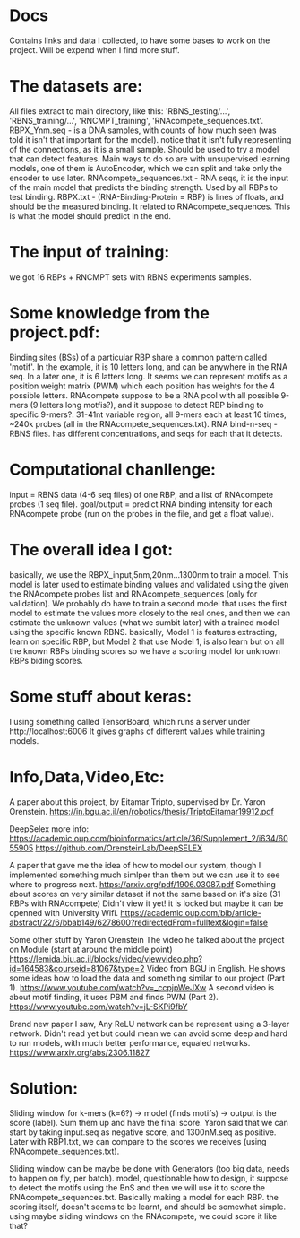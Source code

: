 # Docs
Contains links and data I collected, to have some bases to work on the project. Will be expend when I find more stuff.

# The datasets are:
All files extract to main directory, like this: 'RBNS_testing/...', 'RBNS_training/...', 'RNCMPT_training', 'RNAcompete_sequences.txt'.
RBPX_Ynm.seq - is a DNA samples, with counts of how much seen (was told it isn't that important for the model). notice that it isn't fully representing of the connections, as it is a small sample. Should be used to try a model that can detect features. Main ways to do so are with unsupervised learning models, one of them is AutoEncoder, which we can split and take only the encoder to use later.
RNAcompete_sequences.txt - RNA seqs, it is the input of the main model that predicts the binding strength. Used by all RBPs to test binding.
RBPX.txt - (RNA-Binding-Protein = RBP) is lines of floats, and should be the measured binding. It related to RNAcompete_sequences. This is what the model should predict in the end.

# The input of training:
we got 16 RBPs + RNCMPT sets with RBNS experiments samples.

# Some knowledge from the project.pdf:
Binding sites (BSs) of a particular RBP share a common pattern called 'motif'. 
In the example, it is 10 letters long, and can be anywhere in the RNA seq. 
In a later one, it is 6 latters long. 
It seems we can represent motifs as a position weight matrix (PWM) which each position has weights for the 4 possible letters.
RNAcompete suppose to be a RNA pool with all possible 9-mers (9 letters long motfis?), and it suppose to detect RBP binding to specific 9-mers?.
31-41nt variable region, all 9-mers each at least 16 times, ~240k probes (all in the RNAcompete_sequences.txt). 
RNA bind-n-seq - RBNS files. has different concentrations, and seqs for each that it detects.

# Computational chanllenge:
input = RBNS data (4-6 seq files) of one RBP, and a list of RNAcompete probes (1 seq file).
goal/output = predict RNA binding intensity for each RNAcompete probe (run on the probes in the file, and get a float value).

# The overall idea I got:
basically, we use the RBPX_input,5nm,20nm...1300nm to train a model. This model is later used to estimate binding values and validated using the given the RNAcompete probes list and RNAcompete_sequences (only for validation).
We probably do have to train a second model that uses the first model to estimate the values more closely to the real ones, and then we can estimate the unknown values (what we sumbit later) with a trained model using the specific known RBNS.
basically, Model 1 is features extracting, learn on specific RBP, but Model 2 that use Model 1, is also learn but on all the known RBPs binding scores so we have a scoring model for unknown RBPs biding scores.

# Some stuff about keras:
I using something called TensorBoard, which runs a server under http://localhost:6006
It gives graphs of different values while training models.

# Info,Data,Video,Etc:
A paper about this project, by Eitamar Tripto, supervised by Dr. Yaron Orenstein.
https://in.bgu.ac.il/en/robotics/thesis/TriptoEitamar19912.pdf

DeepSelex more info:
https://academic.oup.com/bioinformatics/article/36/Supplement_2/i634/6055905
https://github.com/OrensteinLab/DeepSELEX

A paper that gave me the idea of how to model our system, though I implemented something much simlper than them but we can use it to see where to progress next.
https://arxiv.org/pdf/1906.03087.pdf
Something about scores on very similar dataset if not the same based on it's size (31 RBPs with RNAcompete)
Didn't view it yet! it is locked but maybe it can be openned with University Wifi.
https://academic.oup.com/bib/article-abstract/22/6/bbab149/6278600?redirectedFrom=fulltext&login=false

Some other stuff by Yaron Orenstein
The video he talked about the project on Module (start at around the middle point)
https://lemida.biu.ac.il/blocks/video/viewvideo.php?id=164583&courseid=81067&type=2
Video from BGU in English. He shows some ideas how to load the data and something similar to our project (Part 1).
https://www.youtube.com/watch?v=_ccpjpWeJXw
A second video is about motif finding, it uses PBM and finds PWM (Part 2).
https://www.youtube.com/watch?v=jL-SKPi9fbY

Brand new paper I saw, Any ReLU network can be represent using a 3-layer network.
Didn't read yet but could mean we can avoid some deep and hard to run models, with much better performance, equaled networks.
https://www.arxiv.org/abs/2306.11827



# Solution:
Sliding window for k-mers (k=6?) -> model (finds motifs) -> output is the score (label). Sum them up and have the final score.
Yaron said that we can start by taking input.seq as negative score, and 1300nM.seq as positive.
Later with RBP1.txt, we can compare to the scores we receives (using RNAcompete_sequences.txt).

Sliding window can be maybe be done with Generators (too big data, needs to happen on fly, per batch).
model, questionable how to design, it suppose to detect the motifs using the BnS and then we will use it to score the RNAcompete_sequences.txt. Basically making a model for each RBP.
the scoring itself, doesn't seems to be learnt, and should be somewhat simple. using maybe sliding windows on the RNAcompete, we could score it like that?